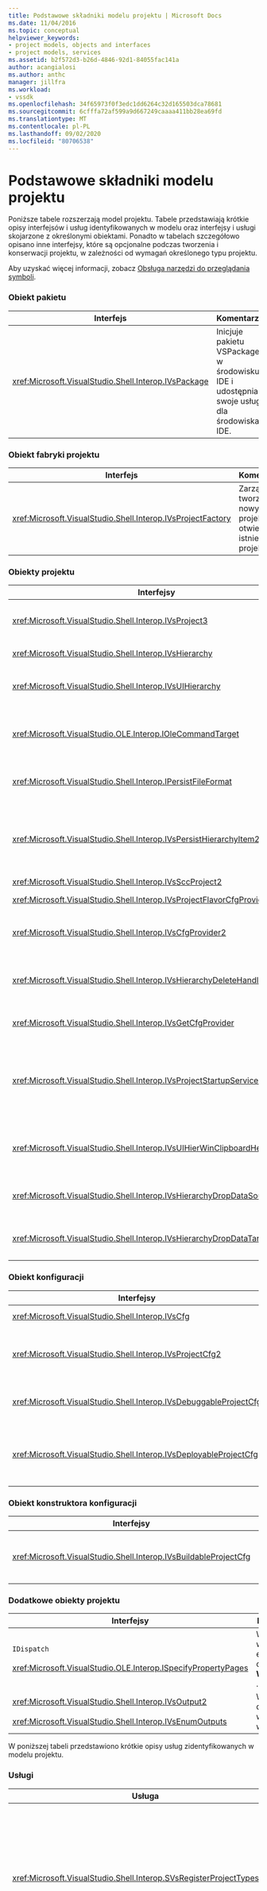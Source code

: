 ```yaml
---
title: Podstawowe składniki modelu projektu | Microsoft Docs
ms.date: 11/04/2016
ms.topic: conceptual
helpviewer_keywords:
- project models, objects and interfaces
- project models, services
ms.assetid: b2f572d3-b26d-4846-92d1-84055fac141a
author: acangialosi
ms.author: anthc
manager: jillfra
ms.workload:
- vssdk
ms.openlocfilehash: 34f65973f0f3edc1dd6264c32d165503dca78681
ms.sourcegitcommit: 6cfffa72af599a9d667249caaaa411bb28ea69fd
ms.translationtype: MT
ms.contentlocale: pl-PL
ms.lasthandoff: 09/02/2020
ms.locfileid: "80706538"
---
```

# <a name="project-model-core-components"></a>Podstawowe składniki modelu projektu
Poniższe tabele rozszerzają model projektu. Tabele przedstawiają krótkie opisy interfejsów i usług identyfikowanych w modelu oraz interfejsy i usługi skojarzone z określonymi obiektami. Ponadto w tabelach szczegółowo opisano inne interfejsy, które są opcjonalne podczas tworzenia i konserwacji projektu, w zależności od wymagań określonego typu projektu.

 Aby uzyskać więcej informacji, zobacz [Obsługa narzędzi do przeglądania symboli](../../extensibility/internals/supporting-symbol-browsing-tools.md).

### <a name="package-object"></a>Obiekt pakietu

|Interfejs|Komentarze|
|---------------|--------------|
|<xref:Microsoft.VisualStudio.Shell.Interop.IVsPackage>|Inicjuje pakietu VSPackage w środowisku IDE i udostępnia swoje usługi dla środowiska IDE.|

### <a name="project-factory-object"></a>Obiekt fabryki projektu

|Interfejs|Komentarze|
|---------------|--------------|
|<xref:Microsoft.VisualStudio.Shell.Interop.IVsProjectFactory>|Zarządza tworzeniem nowych projektów i otwiera istniejące projekty.|

### <a name="project-objects"></a>Obiekty projektu

|Interfejsy|Komentarze|
|----------------|--------------|
|<xref:Microsoft.VisualStudio.Shell.Interop.IVsProject3>|Zarządza dodawaniem i usuwaniem elementów projektu, otwiera edytory i utrzymuje mapowanie między każdym monikerem dokumentu a `VSITEMID` . Dziedziczy z `IVsProject` i `IVsProject2` .|
|<xref:Microsoft.VisualStudio.Shell.Interop.IVsHierarchy>|Zarządza nawigacją i właściwościami wyświetlania oraz wyświetla zdarzenia.|
|<xref:Microsoft.VisualStudio.Shell.Interop.IVsUIHierarchy>|Włącza wykonywanie poleceń podobnie `IOleCommandTarget` jak w przypadku poleceń, takich jak wycinanie i zmiana nazwy, które są stosowane tylko wtedy, gdy fokus jest w Eksplorator rozwiązań.|
|<xref:Microsoft.VisualStudio.OLE.Interop.IOleCommandTarget>|Służy jako interfejs docelowy polecenia podstawowego dla hierarchii projektu. Jest to standardowy interfejs do wykonywania zapytań dotyczących obiektów w przypadku ich stanu lub stanu polecenia oraz uruchamiania poleceń. Dostępne, gdy nie masz fokusu w oknie projektu.|
|<xref:Microsoft.VisualStudio.Shell.Interop.IPersistFileFormat>|Koordynuje trwałość stanu projektu. Zazwyczaj stan projektu jest przechowywany jako plik projektu, ale można go dostosować do systemów magazynowania, które nie są oparte na plikach.|
|<xref:Microsoft.VisualStudio.Shell.Interop.IVsPersistHierarchyItem2>|Umożliwia projektowi zarządzanie wszystkimi aspektami trwałości dla elementów projektu, takich jak pliki na dysku lub obiekty w innych systemach magazynowania. `IVsPersistHierarchyItem2`Interfejs jest używany dla elementów, które nie implementują <xref:Microsoft.VisualStudio.Shell.Interop.IVsPersistDocData2> interfejsu.|
|<xref:Microsoft.VisualStudio.Shell.Interop.IVsSccProject2>|Koordynuje interakcje z kontrolą kodu źródłowego.|
|<xref:Microsoft.VisualStudio.Shell.Interop.IVsProjectFlavorCfgProvider>|Umożliwia projektom zarządzanie informacjami o konfiguracji.|
|<xref:Microsoft.VisualStudio.Shell.Interop.IVsCfgProvider2>|Zarządza obiektami konfiguracji projektu, takimi jak konfiguracje debugowania/wydawania. Operacje kompilowania, wdrażania i debugowania są koordynowane za poorednictwem obiektów konfiguracji projektu.|
|<xref:Microsoft.VisualStudio.Shell.Interop.IVsHierarchyDeleteHandler>|Zaimplementowane przez hierarchie w celu kontrolowania opcji usuwania (niszczących) lub usuwania (nieniszczących) dla elementów hierarchii. Wywoływanie interfejsu zapytania w `IVsHierarchyDeleteHandler` interfejsie z `IVsHierarchy` interfejsu.|
|<xref:Microsoft.VisualStudio.Shell.Interop.IVsGetCfgProvider>|Zapewnia opcję implementacji obiektu, który obsługuje `IVsCfgProvider2` interfejs na innej tożsamości com niż obiekt projektu, który implementuje `IVsHierarchy` interfejs.|
|<xref:Microsoft.VisualStudio.Shell.Interop.IVsProjectStartupServices>|Opcjonalny interfejs zaimplementowany, aby projekt był rozszerzalny przez innych deweloperów. `IVsProjectStartupServices`Interfejs umożliwia pakietu vspackageom innych firm Rejestrowanie identyfikatora GUID, który utrzymuje się w pliku projektu, tak aby przy każdym załadowaniu projektu załadować identyfikator GUID usługi innej firmy do pliku projektu i wywołać `QueryService` dla tego identyfikatora GUID.|
|<xref:Microsoft.VisualStudio.Shell.Interop.IVsUIHierWinClipboardHelperEvents>|Zaimplementowane przez hierarchie źródłowe w `UIHierarchy` oknie, aby koordynować Operacje schowka, takie jak wycinanie, kopiowanie i wklejanie. Użyj `AdviseClipboardHelperEvents` interfejsu, aby zarejestrować zdarzenia Schowka.|
|<xref:Microsoft.VisualStudio.Shell.Interop.IVsHierarchyDropDataSource2>|Zawiera informacje na temat przeciąganego elementu względem jego źródła danych podczas operacji przeciągania i upuszczania w oknie hierarchia interfejsu użytkownika. Wywoływana z `IVsHierarchy` interfejsu.|
|<xref:Microsoft.VisualStudio.Shell.Interop.IVsHierarchyDropDataTarget>|Zawiera informacje o przeciąganym elemencie względem obiektu docelowego upuszczania podczas operacji przeciągania i upuszczania w oknie hierarchii interfejsu użytkownika. Wywoływana z `IVsHierarchy` interfejsu.|

### <a name="configuration-object"></a>Obiekt konfiguracji

|Interfejsy|Komentarze|
|----------------|--------------|
|<xref:Microsoft.VisualStudio.Shell.Interop.IVsCfg>|Zawiera informacje o konfiguracji.|
|<xref:Microsoft.VisualStudio.Shell.Interop.IVsProjectCfg2>|Umożliwia projektom zarządzanie informacjami o konfiguracji.|
|<xref:Microsoft.VisualStudio.Shell.Interop.IVsDebuggableProjectCfg>|Umożliwia uruchomienie projektu pod kontrolą debugera.|
|<xref:Microsoft.VisualStudio.Shell.Interop.IVsDeployableProjectCfg>|Zaimplementowane przez projekty wdrażania, które wykonują operacje wdrażania dla innych projektów.|

### <a name="configuration-builder-object"></a>Obiekt konstruktora konfiguracji

|Interfejsy|Komentarze|
|----------------|--------------|
|<xref:Microsoft.VisualStudio.Shell.Interop.IVsBuildableProjectCfg>|Zarządza operacją kompilacji konfiguracji projektu.|

### <a name="additional-project-objects"></a>Dodatkowe obiekty projektu

|Interfejsy|Komentarze|
|----------------|--------------|
|`IDispatch`<br /><br /> <xref:Microsoft.VisualStudio.OLE.Interop.ISpecifyPropertyPages>|Wyświetla właściwości elementu w oknie **Właściwości** .|
|<xref:Microsoft.VisualStudio.Shell.Interop.IVsOutput2><br /><br /> <xref:Microsoft.VisualStudio.Shell.Interop.IVsEnumOutputs>|Wyświetla dane wyjściowe wdrożenia.|

 W poniższej tabeli przedstawiono krótkie opisy usług zidentyfikowanych w modelu projektu.

### <a name="services"></a>Usługi

|Usługa|Komentarze|
|-------------|--------------|
|<xref:Microsoft.VisualStudio.Shell.Interop.SVsRegisterProjectTypes>|Używane przez pakietów VSPackage, które implementują typy projektów, aby zarejestrować swoją fabrykę projektu w środowisku IDE. Pakietu VSPackage musi wywoływać `QueryService` tę usługę i zarejestrować jej fabrykę projektu, gdy `IVsPackage::SetSite` wywoływana jest metoda. Jeśli `SetSite` Metoda nie jest wywoływana, projekt nie jest skonkretyzowany.|
|<xref:Microsoft.VisualStudio.Shell.Interop.SVsSolution>|Zapewnia dostęp do wewnętrznego, wbudowanego koncepcji bieżącego rozwiązania, takiego jak możliwość wyliczania projektów, tworzenia nowych projektów, powiadamiania o zmianach projektu i tak dalej.|
|<xref:Microsoft.VisualStudio.Shell.Interop.SVsSccManager>|Wywoływane przez projekty, które chcą wziąć udział w kontroli źródła.|
|<xref:Microsoft.VisualStudio.Shell.Interop.SVsRunningDocumentTable>|Utrzymuje tabelę otwartych dokumentów, aby określić, czy co najmniej jeden element projektu jest już otwarty.|
|<xref:Microsoft.VisualStudio.Shell.Interop.SVsUIShellOpenDocument>|Zawiera interfejsy i metody wywoływane do rzeczywistego otwierania elementu projektu przy użyciu standardowego edytora lub określonego edytora.|
|<xref:Microsoft.VisualStudio.Shell.Interop.SVsTrackProjectDocuments>|Wymagane do wywołania przez wszystkie projekty po ich dodaniu, usunięciu lub zmianie nazwy ich elementów.|
|<xref:Microsoft.VisualStudio.Shell.Interop.SVsFileChangeEx>|Zarządza zmianami w pliku lub katalogu i powiadamia klientów, gdy wybrane pliki zostały zmienione na dysku.|
|<xref:Microsoft.VisualStudio.Shell.Interop.SVsQueryEditQuerySave>|Wymagane do wywołania przez wszystkie projekty i edytory, zanim zostaną one zmienione lub zapisane.|
|<xref:Microsoft.VisualStudio.Shell.Interop.SVsSolutionBuildManager>|Zarządza kolejnością operacji kompilowania i wdrażania na potrzeby konfiguracji projektu.|
|<xref:Microsoft.VisualStudio.Shell.Interop.SVsShellDebugger>|Zapewnia dostęp do usług debugera niskiego poziomu używanych w przypadku większości kontrolek debugowania.|
|<xref:Microsoft.VisualStudio.Shell.Interop.SVsShellMonitorSelection>|Umożliwia pakietów VSPackage dostęp do informacji o bieżących wyborach i umożliwia komunikację z oknem **Właściwości** .|
|<xref:Microsoft.VisualStudio.Shell.Interop.SVsUIShell>|Zapewnia podstawowe funkcje środowiska IDE związane z interfejsem użytkownika, takie jak możliwość tworzenia i wyliczania okien narzędzi lub okien dokumentów lub do zgłaszania błędu użytkownikowi.|
|<xref:Microsoft.VisualStudio.Shell.Interop.SVsStatusbar>|Zapewnia dostęp do paska stanu IDE.|
|<xref:Microsoft.VisualStudio.Shell.Interop.IVsExtensibility3>|Używane do implementowania modelu automatyzacji. W modelu projektu zwrócisz obiekt właściwości, który umożliwia utworzenie wystąpienia tego obiektu.|
|<xref:Microsoft.VisualStudio.Shell.Interop.SVsUIHierWinClipboardHelper>|Służy do implementowania zdarzeń Schowka w obiekcie projektu w hierarchii. `SVsUIHierWinClipboardHelper` umożliwia prawidłowe obsłudze operacji wycinania, kopiowania i wklejania.|

## <a name="see-also"></a>Zobacz też
- <xref:Microsoft.VisualStudio.OLE.Interop.IOleCommandTarget>
- [Lista kontrolna: Tworzenie nowych typów projektów](../../extensibility/internals/checklist-creating-new-project-types.md)
- [Nie w kompilacji: używanie klas projektu HierUtil7 do implementowania typu projektu (C++)](https://msdn.microsoft.com/library/a5c16a09-94a2-46ef-87b5-35b815e2f346)
- [Obsługa narzędzi do przeglądania symboli](../../extensibility/internals/supporting-symbol-browsing-tools.md)
- [Elementy modelu projektu](../../extensibility/internals/elements-of-a-project-model.md)
